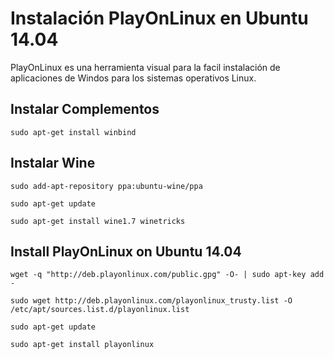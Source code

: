 # Instalación PlayOnLinux en Ubuntu 14.04

PlayOnLinux es una herramienta visual para la facil instalación de aplicaciones de Windos para los sistemas operativos Linux.
## Instalar Complementos

	sudo apt-get install winbind

## Instalar Wine

    sudo add-apt-repository ppa:ubuntu-wine/ppa

    sudo apt-get update

    sudo apt-get install wine1.7 winetricks


## Install PlayOnLinux on Ubuntu 14.04

    wget -q "http://deb.playonlinux.com/public.gpg" -O- | sudo apt-key add -

    sudo wget http://deb.playonlinux.com/playonlinux_trusty.list -O /etc/apt/sources.list.d/playonlinux.list

    sudo apt-get update

    sudo apt-get install playonlinux


